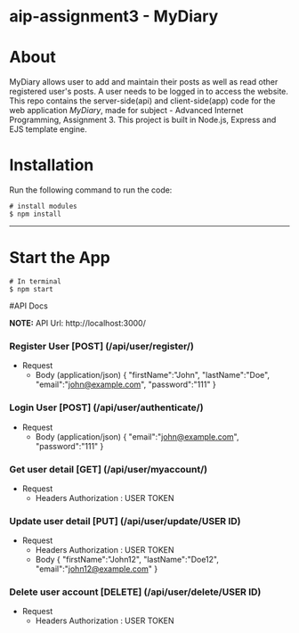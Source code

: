 # aip-assignment3 - MyDiary

# About

MyDiary allows user to add and maintain their posts as well as read other registered user's posts. A user needs to be logged in to access the website.
This repo contains the server-side(api) and client-side(app) code for the web application *MyDiary*, made for subject - Advanced Internet Programming, Assignment 3. This project is built in Node.js, Express and EJS template engine.

# Installation

Run the following command to run the code:

```
# install modules
$ npm install 

```

-------------
# Start the App

```
# In terminal
$ npm start
```

#API Docs

**NOTE:** API Url: http://localhost:3000/

### Register User [POST] (/api/user/register/)
+ Request
    + Body (application/json)
    {
        "firstName":"John",
        "lastName":"Doe",
        "email":"john@example.com",
        "password":"111"
    }
    
### Login User [POST] (/api/user/authenticate/)
+ Request
    + Body (application/json)
    {
        "email":"john@example.com",
        "password":"111"
    }
    
### Get user detail [GET] (/api/user/myaccount/)
+ Request
    + Headers
      Authorization : USER TOKEN

### Update user detail [PUT] (/api/user/update/USER ID)
+ Request
    + Headers
      Authorization : USER TOKEN
    + Body
    {
        "firstName":"John12",
        "lastName":"Doe12",
        "email":"john12@example.com"
    }    

### Delete user account [DELETE] (/api/user/delete/USER ID)
+ Request
    + Headers
      Authorization : USER TOKEN
